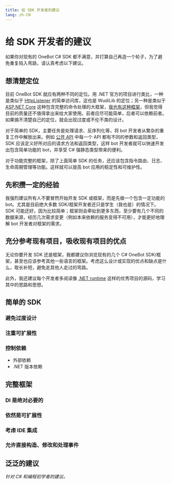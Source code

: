 ```yaml
---
title: 给 SDK 开发者的建议
lang: zh-CN
---
```

# 给 SDK 开发者的建议
如果你对现有的 OneBot C# SDK 都不满意，并打算自己再造一个轮子，为了避免重复陷入弯路，请认真考虑以下建议。

## 想清楚定位
目前 OneBot SDK 就应有两种不同的定位。用 .NET 官方的项目进行类比，一种是类似于 [HttpListener](https://docs.microsoft.com/en-us/dotnet/api/system.net.httplistener) 的简单访问库，这也是 WudiLib 的定位；另一种是类似于 [ASP.NET Core](https://dotnet.microsoft.com/apps/aspnet) 这种包含完整的命令处理的大框架，[我也有这种框架](https://github.com/b11p/OsuQqBotForNewbieGroup/tree/master/Bleatingsheep.NewHydrant.Bot)，但我觉得目前的质量还不值得拿出来给大家使用。前者应尽可能简单，后者可以依赖前者。如果搞不清楚自己的定位，就会出现过度或不伦不类的设计。

对于简单的 SDK，主要任务是处理请求、反序列化等，将 bot 开发者从繁杂的重复工作中解放出来。例如 [公开 API](https://github.com/howmanybots/onebot/blob/master/v11/specs/api/public.md) 中每一个 API 都有不同的参数和返回类型，SDK 应该定义好所对应的请求方法和返回类型，这样 bot 开发者就可以快速开发出包含简单功能的 bot，并享受 C# 强静态类型带来的便利。

对于功能完整的框架，除了上面简单 SDK 的任务，还应该包含指令路由、日志、生命周期管理等功能。这样就可以提高 bot 应用的稳定性和可维护性。

## 先积攒一定的经验
我强烈建议所有人不要冒然开始开发 SDK 或框架，而是先做一个包含一定功能的 bot。尤其是目前绝大多数 SDK/框架开发者还只是学生（我也是）的情况下。SDK 可能还好，因为比较简单；框架则会牵扯到更多东西，至少要有几个不同的数据来源，经历几次需求变更（例如本来依赖的服务变得不可用），才能更好地理解 bot 开发者对框架的需求。

## 充分参考现有项目，吸收现有项目的优点
无论你要开发 SDK 还是框架，我都建议你浏览现有的几个 C# OneBot SDK/框架，甚至也应该参考其他一些语言的框架。考虑这么设计或实现的优点和缺点是什么，取长补短，避免走其他人走过的弯路。

此外，我还建议每个开发者多阅读像 [.NET runtime](https://github.com/dotnet/runtime) 这样的优秀项目的源码，学习其中的思路和思想。

## 简单的 SDK
### 避免过度设计

### 注重可扩展性

### 控制依赖
- 外部依赖
- .NET 版本依赖

## 完整框架
### DI 是绝对必要的

### 依然是可扩展性

### 考虑 IDE 集成

### 允许直接构造、修改和处理事件

## 泛泛的建议
*针对 C# 和编程初学者的建议。*